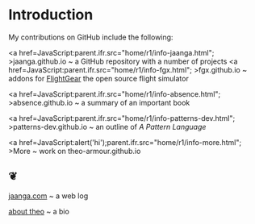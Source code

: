 Introduction
===========

My contributions on GitHub include the following:
			
<a href=JavaScript:parent.ifr.src="home/r1/info-jaanga.html"; >jaanga.github.io</a> ~ a GitHub repository with a number of projects
<a href=JavaScript:parent.ifr.src="home/r1/info-fgx.html"; >fgx.github.io</a> ~ addons for
<a href="http://www.flightgear.org/" target="_blank">FlightGear</a> the open source flight simulator
			
<a href=JavaScript:parent.ifr.src="home/r1/info-absence.html"; >absence.github.io</a> ~ a summary of an important book
			
<a href=JavaScript:parent.ifr.src="home/r1/info-patterns-dev.html"; >patterns-dev.github.io</a> ~ an outline of <i>A Pattern Language</i> 	
			
<a href=JavaScript:alert('hi');parent.ifr.src="home/r1/info-more.html"; >More</a> ~ work on theo-armour.github.io
			
<h2>&#x2766;</large></h2>
			
<a href="http://jaanga.com" target="_blank" >jaanga.com</a> ~ a web log

<a href=http://theoarmour.com/p/about-theo.html target="_blank" >about theo</a> ~ a bio
